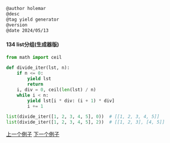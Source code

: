 
```markdown
@author holemar
@desc
@tag yield generator
@version 
@date 2024/05/13
```

#### 134 list分组(生成器版)

```python
from math import ceil

def divide_iter(lst, n):
    if n <= 0:
        yield lst
        return
    i, div = 0, ceil(len(lst) / n)
    while i < n:
        yield lst[i * div: (i + 1) * div]
        i += 1

list(divide_iter([1, 2, 3, 4, 5], 0))  # [[1, 2, 3, 4, 5]]
list(divide_iter([1, 2, 3, 4, 5], 2))  # [[1, 2, 3], [4, 5]]
```

[上一个例子](133.md)    [下一个例子](135.md)
